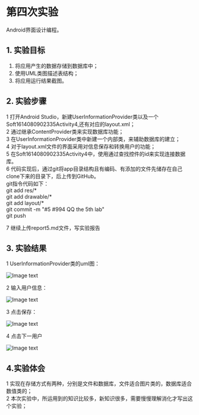 # 第四次实验 
Android界面设计编程。
## 1. 实验目标
1.    将应用产生的数据存储到数据库中；  
2.    使用UML类图描述表结构；  
3.    将应用运行结果截图。  
## 2. 实验步骤

1    打开Android Studio，新建UserInformationProvider类以及一个Soft1614080902335Activity4,还有对应的layout.xml；  
2    通过继承ContentProvider类来实现数据库功能；  
3    在UserInformationProvider类中新建一个内部类，来辅助数据库的建立；  
4    对于layout.xml文件的界面采用对信息保存和转换用户的功能；  
5    在Soft1614080902335Activity4中，使用通过查找控件的id来实现连接数据库。  
6    代码实现后，通过git将app目录结构且有编码、有添加的文件先储存在自己clone下来的目录下，后上传到GitHub。  
git指令代码如下：  
    git add res/*  
    git add drawable/*  
    git add layout/*  
    git commit -m "#5 #994 QQ the 5th lab"  
    git push  

7    继续上传report5.md文件，写实验报告
## 3. 实验结果
1    UserInformationProvider类的uml图：  
  
![Image text](https://github.com/ChenchenJT/android-labs-2018/blob/master/soft1614080902335/%E5%AE%9E%E9%AA%8C%E4%BA%94uml%E7%B1%BB%E5%9B%BE.png)  

  
2    输入用户信息：  
  
![Image text](https://github.com/ChenchenJT/android-labs-2018/blob/master/soft1614080902335/%E5%AE%9E%E9%AA%8C%E4%BA%94%E6%88%AA%E5%9B%BE1.png)  

  
3    点击保存：
  
![Image text](https://github.com/ChenchenJT/android-labs-2018/blob/master/soft1614080902335/%E5%AE%9E%E9%AA%8C%E4%BA%94%E6%88%AA%E5%9B%BE2.png)  

  
4    点击下一用户  
  
![Image text](https://github.com/ChenchenJT/android-labs-2018/blob/master/soft1614080902335/%E5%AE%9E%E9%AA%8C%E4%BA%94%E6%88%AA%E5%9B%BE3.png) 
  
## 4.实验体会  
1    实现在存储方式有两种，分别是文件和数据库，文件适合图片类的，数据库适合数值类的；  
2    本次实验中，所运用到的知识比较多，新知识很多，需要慢慢理解消化才写出这个实验；  
